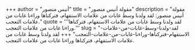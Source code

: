 +++
author = "أنيس منصور"
title = "مقولة أنيس منصور"
description = "مقولة أنيس منصور: لقد ولدنا وسط غابات من علامات الاستفهام، فتركناها وراءنا غابات من علامات التعجب."
quote = '''لقد ولدنا وسط غابات من علامات الاستفهام، فتركناها وراءنا غابات من علامات التعجب.'''
slug = "لقد-ولدنا-وسط-غابات-من-علامات-الاستفهام-فتركناها-وراءنا-غابات-من-علامات-التعجب"
+++
لقد ولدنا وسط غابات من علامات الاستفهام، فتركناها وراءنا غابات من علامات التعجب.
